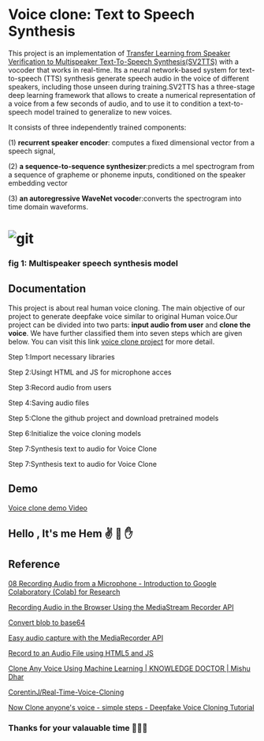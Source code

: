 # Voice clone: Text to Speech Synthesis

This project is an implementation of   [Transfer Learning from Speaker Verification to Multispeaker Text-To-Speech Synthesis(SV2TTS)](https://arxiv.org/abs/1806.04558) with a vocoder that works in real-time. Its a neural network-based system for text-to-speech (TTS) synthesis generate speech audio in the voice of different speakers, including those unseen during training.SV2TTS has a three-stage deep learning framework that allows to create a numerical representation of a voice from a few seconds of audio, and to use it to condition a text-to-speech model trained to generalize to new voices.

It consists of three independently trained components:

(1) **recurrent speaker encoder**: computes a fixed dimensional vector from a speech signal,

(2) **a sequence-to-sequence synthesizer**:predicts a mel spectrogram from a sequence of grapheme or phoneme inputs, conditioned on the speaker embedding vector

(3) **an autoregressive WaveNet vocode**r:converts the spectrogram into time domain waveforms.
# ![git](https://user-images.githubusercontent.com/91752852/138429931-2d4ba99c-a322-4acb-9785-cfbb27642911.jpg)

### fig 1: Multispeaker speech synthesis model 



## Documentation

This project is about real human voice cloning. The main objective of our project to generate deepfake voice similar to original Human voice.Our project can be divided into two parts: **input audio from user** and **clone the voice**. We have further classified them into seven steps which are given below. You can visit this link 
[voice clone project](https://github.com/Hem7513/Voice-Clone-Text-to-speech-Synthesis/blob/master/Text_to_speech_synthesis.ipynb) for more detail.

Step 1:Import necessary libraries

Step 2:Usingt HTML and JS for microphone acces

Step 3:Record audio from users

Step 4:Saving audio files

Step 5:Clone the github project and download pretrained models

Step 6:Initialize the voice cloning models

Step 7:Synthesis text to audio for Voice Clone

Step 7:Synthesis text to audio for Voice Clone



## Demo
[Voice clone demo Video](https://github.com/Hem7513/Voice-Clone-Text-to-speech-Synthesis/blob/master/voice%20clone%20demo.mp4)


## Hello , It's me Hem ✌️ 👋 ✋


## Reference


[08 Recording Audio from a Microphone - Introduction to Google Colaboratory (Colab) for Research](https://www.youtube.com/watch?v=4DGkgUffWxs)

[Recording Audio in the Browser Using the MediaStream Recorder API](https:/blog.addpipe.com/recording-audio-in-the-browser-using-pure-html5-and-minimal-javascript/)

[Convert blob to base64](https://stackoverflow.com/questions/18650168/convert-blob-to-base64/18650249#18650249)

[Easy audio capture with the MediaRecorder API](https://hacks.mozilla.org/2014/06/easy-audio-capture-with-the-mediarecorder-api/)

[Record to an Audio File using HTML5 and JS](https://air.ghost.io/recording-to-an-audio-file-using-html5-and-js/)

[Clone Any Voice Using Machine Learning | KNOWLEDGE DOCTOR | Mishu Dhar](https://www.youtube.com/watch?v=2NdhKkxjf2M)

[CorentinJ/Real-Time-Voice-Cloning](https://github.com/CorentinJ/Real-Time-Voice-Cloning)

[Now Clone anyone's voice - simple steps - Deepfake Voice Cloning Tutorial](https://www.youtube.com/watch?v=I-tpsOSy5l4)



### Thanks for your valauable time 🙏🙏🙏





